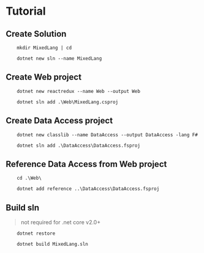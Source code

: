 # Tutorial

## Create Solution 

```
	mkdir MixedLang | cd

	dotnet new sln --name MixedLang
```

## Create Web project 

```
	dotnet new reactredux --name Web --output Web

	dotnet sln add .\Web\MixedLang.csproj
```

## Create Data Access project

```
	dotnet new classlib --name DataAccess --output DataAccess -lang F# 

	dotnet sln add .\DataAccess\DataAccess.fsproj
```

## Reference Data Access from Web project 

```
	cd .\Web\

	dotnet add reference ..\DataAccess\DataAccess.fsproj
```

## Build sln

>	not required for .net core v2.0+

```
	dotnet restore
```

```
	dotnet build MixedLang.sln
```

